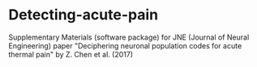 # Detecting-acute-pain
Supplementary Materials (software package) for JNE (Journal of Neural Engineering) paper "Deciphering neuronal population codes for acute thermal pain" by Z. Chen et al. (2017)
